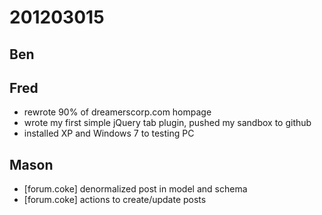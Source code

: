 # 201203015

## Ben



## Fred
- rewrote 90% of dreamerscorp.com hompage
- wrote my first simple jQuery tab plugin, pushed my sandbox to github
- installed XP and Windows 7 to testing PC


## Mason
- [forum.coke] denormalized post in model and schema
- [forum.coke] actions to create/update posts

